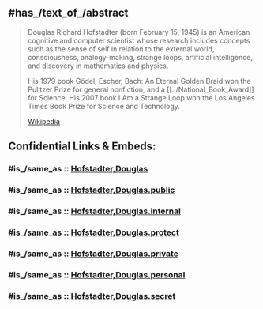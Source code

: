 
## #has_/text_of_/abstract 

> Douglas Richard Hofstadter (born February 15, 1945) 
> is an American cognitive and computer scientist whose research includes concepts such as 
> the sense of self in relation to the external world, consciousness, analogy-making, strange loops, 
> artificial intelligence, and discovery in mathematics and physics. 
> 
> His 1979 book Gödel, Escher, Bach: An Eternal Golden Braid won the Pulitzer Prize 
> for general nonfiction, and a [[../National_Book_Award]] for Science. 
> His 2007 book I Am a Strange Loop won the Los Angeles Times Book Prize for Science and Technology.
>
> [Wikipedia](https://en.wikipedia.org/wiki/Douglas%20Hofstadter)


## Confidential Links & Embeds: 

### #is_/same_as :: [Hofstadter,Douglas](Hofstadter,Douglas.md) 

### #is_/same_as :: [Hofstadter,Douglas.public](/_public/bio/People/Mathematician/Modern_Mathematicians/Hofstadter,Douglas.public.md) 

### #is_/same_as :: [Hofstadter,Douglas.internal](/_internal/bio/People/Mathematician/Modern_Mathematicians/Hofstadter,Douglas.internal.md) 

### #is_/same_as :: [Hofstadter,Douglas.protect](/_protect/bio/People/Mathematician/Modern_Mathematicians/Hofstadter,Douglas.protect.md) 

### #is_/same_as :: [Hofstadter,Douglas.private](/_private/bio/People/Mathematician/Modern_Mathematicians/Hofstadter,Douglas.private.md) 

### #is_/same_as :: [Hofstadter,Douglas.personal](/_personal/bio/People/Mathematician/Modern_Mathematicians/Hofstadter,Douglas.personal.md) 

### #is_/same_as :: [Hofstadter,Douglas.secret](/_secret/bio/People/Mathematician/Modern_Mathematicians/Hofstadter,Douglas.secret.md)

